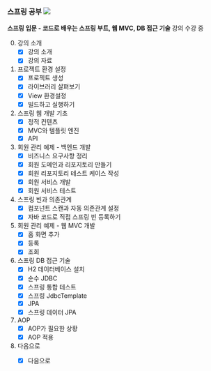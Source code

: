 ### 스프링 공부  <img src="https://img.shields.io/badge/spring-6DB33F?style=for-the-badge&logo=spring&logoColor=white"> 

**스프링 입문 - 코드로 배우는 스프링 부트, 웹 MVC, DB 접근 기술** 강의 수강 중



0. 강의 소개
   - [x] 강의 소개
   - [x] 강의 자료
1. 프로젝트 환경 설정
   - [x] 프로젝트 생성
   - [x] 라이브러리 살펴보기
   - [x] View 환경설정
   - [x] 빌드하고 실행하기
2. 스프링 웹 개발 기초
   - [x] 정적 컨텐츠
   - [x] MVC와 템플릿 엔진
   - [x] API
3. 회원 관리 예제 - 백엔드 개발
   - [x] 비즈니스 요구사항 정리
   - [x] 회원 도메인과 리포지토리 만들기
   - [x] 회원 리포지토리 테스트 케이스 작성
   - [x] 회원 서비스 개발
   - [x] 회원 서비스 테스트
4. 스프링 빈과 의존관계
   - [x] 컴포넌트 스캔과 자동 의존관계 설정
   - [x] 자바 코드로 직접 스프링 빈 등록하기
5. 회원 관리 예제 - 웹 MVC 개발
   - [x] 홈 화면 추가
   - [x] 등록
   - [x] 조회
6. 스프링 DB 접근 기술
   - [x] H2 데이터베이스 설치
   - [x] 순수 JDBC
   - [x] 스프링 통합 테스트
   - [x] 스프링 JdbcTemplate
   - [x] JPA
   - [x] 스프링 데이터 JPA
7. AOP
   - [x] AOP가 필요한 상황
   - [x] AOP 적용
8. 다음으로
   - [x] 다음으로

